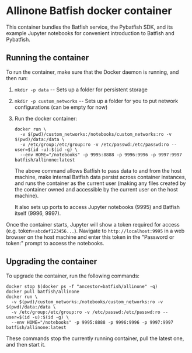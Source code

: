 # Allinone Batfish docker container

This container bundles the Batfish service, the Pybatfish SDK, and its example Jupyter notebooks for convenient introduction to Batfish and Pybatfish.

## Running the container

To run the container, make sure that the Docker daemon is running, and then run:

1. `mkdir -p data` -- Sets up a folder for persistent storage
2. `mkdir -p custom_networks` -- Sets up a folder for you to put network configurations (can be empty for now)
3. Run the docker container:
    ```
    docker run \
      -v $(pwd)/custom_networks:/notebooks/custom_networks:ro -v $(pwd)/data:/data \
      -v /etc/group:/etc/group:ro -v /etc/passwd:/etc/passwd:ro --user=$(id -u):$(id -g) \
      --env HOME="/notebooks" -p 9995:8888 -p 9996:9996 -p 9997:9997 batfish/allinone:latest
    ```

    The above command allows Batfish to pass data to and from the host machine, make internal Batfish data persist across container instances, and runs the container as the current user (making any files created by the container owned and accessible by the current user on the host machine).

    It also sets up ports to access Jupyter notebooks (9995) and Batfish itself (9996, 9997).

Once the container starts, Jupyter will show a token required for access (e.g. token=`abcdef123456...`).  Navigate to `http://localhost:9995` in a web browser on the host machine and enter this token in the "Password or token:" prompt to access the notebooks.

## Upgrading the container

To upgrade the container, run the following commands:
```
docker stop $(docker ps -f "ancestor=batfish/allinone" -q)
docker pull batfish/allinone
docker run \
  -v $(pwd)/custom_networks:/notebooks/custom_networks:ro -v $(pwd)/data:/data \
  -v /etc/group:/etc/group:ro -v /etc/passwd:/etc/passwd:ro --user=$(id -u):$(id -g) \
  --env HOME="/notebooks" -p 9995:8888 -p 9996:9996 -p 9997:9997 batfish/allinone:latest
```

These commands stop the currently running container, pull the latest one, and then start it.
